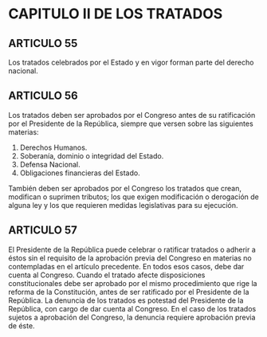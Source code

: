 # CAPITULO II DE LOS TRATADOS
## ARTICULO 55
Los tratados celebrados por el Estado y en vigor forman parte del derecho nacional. 


## ARTICULO 56
Los tratados deben ser aprobados por el Congreso antes de su ratificación por el Presidente de la República, siempre que versen sobre las siguientes materias: 
1. Derechos Humanos. 
2. Soberanía, dominio o integridad del Estado. 
3. Defensa Nacional. 
4. Obligaciones financieras del Estado. 

También deben ser aprobados por el Congreso los tratados que crean, modifican o suprimen tributos; los que exigen modificación o derogación de alguna ley y los que requieren medidas legislativas para su ejecución. 


## ARTICULO 57
El Presidente de la República puede celebrar o ratificar tratados o adherir a éstos sin el requisito de la aprobación previa del Congreso en materias no contempladas en el artículo precedente. 
En todos esos casos, debe dar cuenta al Congreso. 
Cuando el tratado afecte disposiciones constitucionales debe ser aprobado por el mismo procedimiento que rige la reforma de la Constitución, antes de ser ratificado por el Presidente de la República. 
La denuncia de los tratados es potestad del Presidente de la República, con cargo de dar cuenta al Congreso. 
En el caso de los tratados sujetos a aprobación del Congreso, la denuncia requiere aprobación previa de éste.  

